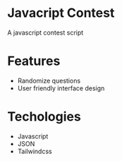 # Javacript Contest 

A javascript contest script 

# Features

- Randomize questions 
- User friendly interface design  

# Techologies

- Javascript 
- JSON
- Tailwindcss